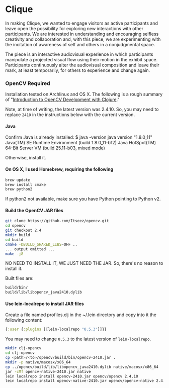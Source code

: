 Clique
======

In making Clique, we wanted to engage visitors as active participants and leave open the possibility for exploring new interactions with other participants. We are interested in understanding and encouraging selfless creativity and collaboration and, with this piece, we are experimenting with the incitation of awareness of self and others in a nonjudgmental space. 

The piece is an interactive audiovisual experience in which participants manipulate a projected visual flow using their motion in the exhibit space. Participants continuously alter the audiovisual composition and leave their mark, at least temporarily, for others to experience and change again. 

### OpenCV Required

Installation tested on Archlinux and OS X. The following is a rough summary of "[Introduction to OpenCV Development with Clojure](http://docs.opencv.org/doc/tutorials/introduction/clojure_dev_intro/clojure_dev_intro.html#clojure-dev-intro)."

Note, at time of writing, the latest version was 2.4.10. So, you may need to replace `2410` in the instructions below with the current version.

#### Java
Confirm Java is already installed:
$ java -version
java version "1.8.0_11"
Java(TM) SE Runtime Environment (build 1.8.0_11-b12)
Java HotSpot(TM) 64-Bit Server VM (build 25.11-b03, mixed mode)

Otherwise, install it.

#### On OS X, I used Homebrew, requiring the following

```` bash
brew update
brew install cmake
brew python2
````

If python2 not available, make sure you have Python pointing to Python v2.

#### Build the OpenCV JAR files

```` bash
git clone https://github.com/Itseez/opencv.git
cd opencv
git checkout 2.4
mkdir build
cd build
cmake -DBUILD_SHARED_LIBS=OFF ..
... output omitted ...
make -j8
````

NO NEED TO INSTALL IT, WE JUST NEED THE JAR. So, there's no reason to install it.

Built files are:
```` bash
build/bin/     
build/lib/libopencv_java2410.dylib
````

#### Use lein-localrepo to install JAR files

Create a file named profiles.clj in the ~/.lein directory and copy into it the following content:
```` clojure
{:user {:plugins [[lein-localrepo "0.5.3"]]}}
````

You may need to change `0.5.3` to the latest version of `lein-localrepo`.

```` bash
mkdir clj-opencv
cd clj-opencv
cp <path>/<to>/opencv/build/bin/opencv-2410.jar .
mkdir -p native/macosx/x86_64
cp ../opencv/build/lib/libopencv_java2410.dylib native/macosx/x86_64
jar -cMf opencv-native-2410.jar native
lein localrepo install opencv-2410.jar opencv/opencv 2.4.10
lein localrepo install opencv-native-2410.jar opencv/opencv-native 2.4.10
````